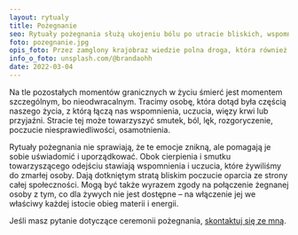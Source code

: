 ```yaml
---
layout: rytualy
title: Pożegnanie
seo: Rytuały pożegnania służą ukojeniu bólu po utracie bliskich, wspomnieniu ważnych dla nas chwil z ich życia oraz udzieleniu bliskim wsparcia przez całą społeczność.
foto: pozegnanie.jpg
opis_foto: Przez zamglony krajobraz wiedzie polna droga, która również rozmywa się we mgle. Na drugim planie, obok znikającej ścieżki, stoi niewyraźna, rozmyta wierzba.
info_o_foto: unsplash.com/@brandaohh
date: 2022-03-04
---
```

Na tle pozostałych momentów granicznych w życiu śmierć jest momentem szczególnym, bo nieodwracalnym. Tracimy osobę, która dotąd była częścią naszego życia, z którą łączą nas wspomnienia, uczucia, więzy krwi lub przyjaźni. Stracie tej może towarzyszyć smutek, ból, lęk, rozgoryczenie, poczucie niesprawiedliwości, osamotnienia.

Rytuały pożegnania nie sprawiają, że te emocje znikną, ale pomagają je sobie uświadomić i uporządkować. Obok cierpienia i smutku towarzyszącego odejściu stawiają wspomnienia i uczucia, które żywiliśmy do zmarłej osoby. Dają dotkniętym stratą bliskim poczucie oparcia ze strony całej społeczności. Mogą być także wyrazem zgody na połączenie żegnanej osoby z tym, co dla żywych nie jest dostępne – na włączenie jej we właściwy każdej istocie obieg materii i energii.

Jeśli masz pytanie dotyczące ceremonii pożegnania, [skontaktuj się ze mną](/kontakt).